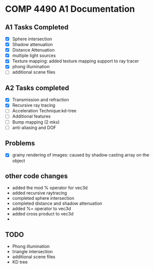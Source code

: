 ﻿# COMP 4490 A1 Documentation
## A1 Tasks Completed
* [x] Sphere intersection
* [x] Shadow attenuation
* [x] Distance Attenuation
* [x] multiple light sources
* [x] Texture mapping: added texture mapping support to ray tracer
* [x] phong illumination
* [ ] additional scene files

## A2 Tasks completed
- [x] Transmission and refraction
- [x] Recursive ray tracing
- [ ] Acceleration Technique:kd-tree
- [ ] Additional features
- [ ] Bump mapping (2 mks)
- [ ] anti-aliasing and DOF

## Problems
* [x] grainy rendering of images: caused by shadow casting array on the object

## other code changes
* added the mod % operator for vec3d
* added recursive raytracing
* completed sphere intersection
* completed distance and shadow attenuation
* added %= operator to vec3d
* added cross product to vec3d
* 
## TODO
* Phong illumination
* triangle intersection
* additional scene files
* KD tree
